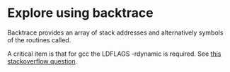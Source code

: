 # Explore using backtrace

Backtrace provides an array of stack addresses
and alternatively symbols of the routines called.

A critical item is that for gcc the LDFLAGS -rdynamic is required.
See [this stackoverflow question](https://stackoverflow.com/a/58204327/4812090).
